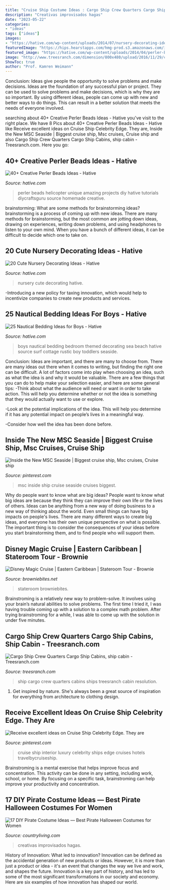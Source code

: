 ```yaml
---
title: "Cruise Ship Costume Ideas : Cargo Ship Crew Quarters Cargo Ship Cabins, Ship Cabin"
description: "Creativas improvisados hagas"
date: "2023-05-22"
categories:
- "ideas"
tags: ["ideas"]
images:
- "https://hative.com/wp-content/uploads/2014/07/nursery-decorating-ideas/13-beautiful-nursery-ideas.jpg"
featuredImage: "https://hips.hearstapps.com/hmg-prod.s3.amazonaws.com/images/striped-shirt-pirate-costume-1565289648.jpg?crop=1xw:0.9993337774816788xh;center,top&amp;resize=480:*"
featured_image: "https://hative.com/wp-content/uploads/2014/04/perler-beads-ideas/35-homemade-helicopter.jpg"
image: "http://www.treesranch.com/dimension/800x480/upload/2016/11/29/cargo-ship-crew-quarters-cargo-ship-cabins-lrg-6434731f12361904.jpg"
ShowToc: true
author: "Prof. Kamren Weimann"
---
```



Conclusion: Ideas give people the opportunity to solve problems and make decisions.
Ideas are the foundation of any successful plan or project. They can be used to solve problems and make decisions, which is why they are so important. By using different ideas, people can come up with new and better ways to do things. This can result in a better solution that meets the needs of everyone involved.

	

		
searching about 40+ Creative Perler Beads Ideas - Hative you've visit to the right place. We have 8 Pics about 40+ Creative Perler Beads Ideas - Hative like Receive excellent ideas on Cruise Ship Celebrity Edge. They are, Inside the New MSC Seaside | Biggest cruise ship, Msc cruises, Cruise ship and also Cargo Ship Crew Quarters Cargo Ship Cabins, ship cabin - Treesranch.com. Here you go:
		
    
## 40+ Creative Perler Beads Ideas - Hative

<img loading=lazy src="https://hative.com/wp-content/uploads/2014/04/perler-beads-ideas/35-homemade-helicopter.jpg" onerror="this.onerror=null;this.src='https://tse3.mm.bing.net/th?id=OIP.5iX56gRnguWhwgs0anGFAQHaEp&amp;pid=15.1';" alt="40+ Creative Perler Beads Ideas - Hative">

_Source: hative.com_

>perler beads helicopter unique amazing projects diy hative tutorials diycraftsguru source homemade creative. 

	

brainstorming: What are some methods for brainstorming ideas?
brainstorming is a process of coming up with new ideas. There are many methods for brainstorming, but the most common are jotting down ideas, drawing on experiences, writing down problems, and using headphones to listen to your own mind. When you have a bunch of different ideas, it can be difficult to decide which one to take on.

    
## 20 Cute Nursery Decorating Ideas - Hative

<img loading=lazy src="https://hative.com/wp-content/uploads/2014/07/nursery-decorating-ideas/13-beautiful-nursery-ideas.jpg" onerror="this.onerror=null;this.src='https://tse1.mm.bing.net/th?id=OIP.vy3d9dO2rbBhhILk4gipdQHaJ4&amp;pid=15.1';" alt="20 Cute Nursery Decorating Ideas - Hative">

_Source: hative.com_

>nursery cute decorating hative. 

	

-Introducing a new policy for taxing innovation, which would help to incentivize companies to create new products and services.

    
## 25 Nautical Bedding Ideas For Boys - Hative

<img loading=lazy src="https://hative.com/wp-content/uploads/2014/10/nautical-bedding-ideas/11-nautical-bedding-ideas-for-boys.jpg" onerror="this.onerror=null;this.src='https://tse2.mm.bing.net/th?id=OIP.ayFmTou8Oi48Mi3qIfw1sQHaJ3&amp;pid=15.1';" alt="25 Nautical Bedding Ideas for Boys - Hative">

_Source: hative.com_

>boys nautical bedding bedroom themed decorating sea beach hative source surf cottage rustic boy toddlers seaside. 

	

Conclusion: Ideas are important, and there are many to choose from.
There are many ideas out there when it comes to writing, but finding the right one can be difficult. A lot of factors come into play when choosing an idea, such as what the idea is and why it would be valuable. There are a few things that you can do to help make your selection easier, and here are some general tips:
-Think about what the audience will need or want in order to take action. This will help you determine whether or not the idea is something that they would actually want to use or explore.

-Look at the potential implications of the idea. This will help you determine if it has any potential impact on people’s lives in a meaningful way.

-Consider how well the idea has been done before.

    
## Inside The New MSC Seaside | Biggest Cruise Ship, Msc Cruises, Cruise Ship

<img loading=lazy src="https://i.pinimg.com/736x/71/40/ee/7140ee49b16ee70c2fc82b3422660776.jpg" onerror="this.onerror=null;this.src='https://tse3.mm.bing.net/th?id=OIP.RBQXI36glzMzXklI3m9BPAHaE8&amp;pid=15.1';" alt="Inside the New MSC Seaside | Biggest cruise ship, Msc cruises, Cruise ship">

_Source: pinterest.com_

>msc inside ship cruise seaside cruises biggest. 

	

Why do people want to know what are big ideas?
People want to know what big ideas are because they think they can improve their own life or the lives of others. Ideas can be anything from a new way of doing business to a new way of thinking about the world. Even small things can have big impacts on people's lives. There are many different ways to create big ideas, and everyone has their own unique perspective on what is possible. The important thing is to consider the consequences of your ideas before you start brainstorming them, and to find people who will support them.

    
## Disney Magic Cruise | Eastern Caribbean | Stateroom Tour - Brownie

<img loading=lazy src="http://www.browniebites.net/wp-content/uploads/2012/03/disney-magic-stateroom-photos-3.jpg" onerror="this.onerror=null;this.src='https://tse4.mm.bing.net/th?id=OIP.xKDNA2QOqILtV66bqPLTaQHaE7&amp;pid=15.1';" alt="Disney Magic Cruise | Eastern Caribbean | Stateroom Tour - Brownie">

_Source: browniebites.net_

>stateroom browniebites. 

	

Brainstroming is a relatively new way to problem-solve. It involves using your brain’s natural abilities to solve problems. The first time I tried it, I was having trouble coming up with a solution to a complex math problem. After trying brainstroming for a while, I was able to come up with the solution in under five minutes.

    
## Cargo Ship Crew Quarters Cargo Ship Cabins, Ship Cabin - Treesranch.com

<img loading=lazy src="http://www.treesranch.com/dimension/800x480/upload/2016/11/29/cargo-ship-crew-quarters-cargo-ship-cabins-lrg-6434731f12361904.jpg" onerror="this.onerror=null;this.src='https://tse1.mm.bing.net/th?id=OIP.RjzPNElVlsIP_TBb3U_s9wHaEc&amp;pid=15.1';" alt="Cargo Ship Crew Quarters Cargo Ship Cabins, ship cabin - Treesranch.com">

_Source: treesranch.com_

>ship cargo crew quarters cabins ships treesranch cabin resolution. 

	

1. Get inspired by nature. She's always been a great source of inspiration for everything from architecture to clothing design.

    
## Receive Excellent Ideas On Cruise Ship Celebrity Edge. They Are

<img loading=lazy src="https://i.pinimg.com/736x/d9/9a/b9/d99ab9c12c3b6953b55678dd315c20ef.jpg" onerror="this.onerror=null;this.src='https://tse2.mm.bing.net/th?id=OIP.BPeCeeCK3NiMFAm8pnMq1gHaKX&amp;pid=15.1';" alt="Receive excellent ideas on Cruise Ship Celebrity Edge. They are">

_Source: pinterest.com_

>cruise ship interior luxury celebrity ships edge cruises hotels travelbycruiseship. 

	

Brainstroming is a mental exercise that helps improve focus and concentration. This activity can be done in any setting, including work, school, or home. By focusing on a specific task, brainstroming can help improve your productivity and concentration.

    
## 17 DIY Pirate Costume Ideas — Best Pirate Halloween Costumes For Women

<img loading=lazy src="https://hips.hearstapps.com/hmg-prod.s3.amazonaws.com/images/striped-shirt-pirate-costume-1565289648.jpg?crop=1xw:0.9993337774816788xh;center,top&amp;resize=480:*" onerror="this.onerror=null;this.src='https://tse3.mm.bing.net/th?id=OIP.imhWpdGINjcPJTAOUbEOJwHaLH&amp;pid=15.1';" alt="17 DIY Pirate Costume Ideas — Best Pirate Halloween Costumes for Women">

_Source: countryliving.com_

>creativas improvisados hagas. 

	

History of Innovation: What led to innovation?
Innovation can be defined as the accidental generation of new products or ideas. However, it is more than just a product or idea - it's an event that changes the way we live and work, and shapes the future. Innovation is a key part of history, and has led to some of the most significant transformations in our society and economy. Here are six examples of how innovation has shaped our world.

